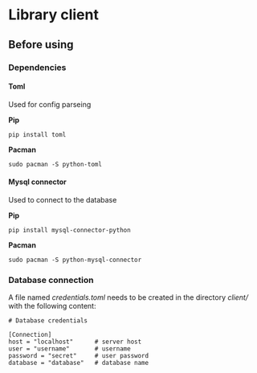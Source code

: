 # Library client

## Before using
### Dependencies
#### Toml
Used for config parseing

**Pip**
```
pip install toml
```

**Pacman**
```
sudo pacman -S python-toml
```

#### Mysql connector
Used to connect to the database

**Pip**
```
pip install mysql-connector-python
```

**Pacman**
```
sudo pacman -S python-mysql-connector
```



### Database connection
A file named *credentials.toml* needs to be created in the directory *client/* with the following content:

```
# Database credentials

[Connection]
host = "localhost"      # server host
user = "username"       # username
password = "secret"     # user password
database = "database"   # database name
```
